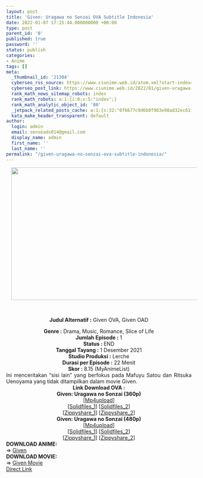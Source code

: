```yaml
---
layout: post
title: 'Given: Uragawa no Sonzai OVA Subtitle Indonesia'
date: 2022-01-07 17:15:44.000000000 +00:00
type: post
parent_id: '0'
published: true
password: ''
status: publish
categories:
- Anime
tags: []
meta:
  _thumbnail_id: '21304'
  cyberseo_rss_source: https://www.ciunime.web.id/atom.xml?start-index=1
  cyberseo_post_link: https://www.ciunime.web.id/2022/01/given-uragawa-no-sonzai-ova-subtitle.html
  rank_math_news_sitemap_robots: index
  rank_math_robots: a:1:{i:0;s:5:"index";}
  rank_math_analytic_object_id: '80'
  _jetpack_related_posts_cache: a:1:{s:32:"8f6677c9d6b0f903e98ad32ec61f8deb";a:2:{s:7:"expires";i:1652049252;s:7:"payload";a:0:{}}}
  kata_make_header_transparent: default
author:
  login: admin
  email: senseads014@gmail.com
  display_name: admin
  first_name: ''
  last_name: ''
permalink: "/given-uragawa-no-sonzai-ova-subtitle-indonesia/"
---
```

<div style="text-align: center;">
<div style="text-align: left;">
<div class="separator" style="clear: both; text-align: center;"><a href="https://blogger.googleusercontent.com/img/a/AVvXsEh_BVOoj8gJm1PKkF2uHXO2SX207AWV1BcjqKz2_nzj2S3DIwulAGlFDNsQAuhnBO-BHj4COaeXiNX-Ei2o3pJ70GeJW8obT0njIOtQfqLKzeuCy7KwsGVqUkodYUr0G1SbVHB2KT-ZXXl0zymO8kPu3J3OL0D83U0figUJvXzn-9JLSPnIQ0ja1whz=s1280" style="margin-left: 1em; margin-right: 1em;"><img border="0" data-original-height="720" data-original-width="1280" height="360" src="{{ site.baseurl }}/assets/2022/01/AVvXsEh_BVOoj8gJm1PKkF2uHXO2SX207AWV1BcjqKz2_nzj2S3DIwulAGlFDNsQAuhnBO-BHj4COaeXiNX-Ei2o3pJ70GeJW8obT0njIOtQfqLKzeuCy7KwsGVqUkodYUr0G1SbVHB2KT-ZXXl0zymO8kPu3J3OL0D83U0figUJvXzn-9JLSPnIQ0ja1whz=w640-h360" width="640" /></a></div>
<p><b><br /></b></div>
<p><b>Judul Alternatif :</b>&nbsp;Given OVA, Given OAD</div>
<div style="text-align: center;"><b>Genre :</b>&nbsp;<b></b>Drama, Music, Romance, Slice of Life</div>
<div style="text-align: center;"><b>Jumlah Episode :</b>&nbsp;1<br /><b>Status :&nbsp;</b>END<br /><b>Tanggal Tayang :</b>&nbsp;1 Desember 2021<br /><b>Studio Produksi :</b>&nbsp;<b></b>Lerche<br /><b>Durasi per Episode :</b>&nbsp;22 Menit</div>
<div style="text-align: center;"><b>Skor :</b>&nbsp;8.15 (MyAnimeList)</div>
<div style="text-align: center;"></div>
<div style="text-align: justify;">Ini menceritakan “sisi lain” yang berfokus pada Mafuyu Satou dan Ritsuka Uenoyama yang tidak ditampilkan dalam movie Given.</div>
<div style="text-align: justify;"></div>
<div style="text-align: justify;"></div>
<div style="text-align: center;"><b>Link Download OVA :</b></div>
<div style="text-align: center;">
<div style="text-align: center;"><b>Given: Uragawa no Sonzai&nbsp;(360p)</b></div>
</div>
<div style="text-align: center;">[<a href="https://www.mp4upload.com/bmq6ohoj7hmh" target="_blank" rel="noopener">Mp4upload</a>]</div>
<div style="text-align: center;">[<a href="http://www.solidfiles.com/v/vNjkpKjk8MYww" target="_blank" rel="noopener">Solidfiles_1</a>] [<a href="http://www.solidfiles.com/v/VKZpmveWqDQ2e" target="_blank" rel="noopener">Solidfiles_2</a>]</div>
<div style="text-align: center;">[<a href="https://www111.zippyshare.com/v/A3YX23EQ/file.html" target="_blank" rel="noopener">Zippyshare_1</a>] [<a href="https://www12.zippyshare.com/v/C8FE19Lt/file.html" target="_blank" rel="noopener">Zippyshare_2</a>]</div>
<div style="text-align: center;"></div>
<div style="text-align: center;">
<div style="text-align: center;"><span style="text-align: left;"><b>Given: Uragawa no Sonzai&nbsp;</b></span><b>(480p)</b></div>
<div>[<a href="https://www.mp4upload.com/kl8jv6mdemsj" target="_blank" rel="noopener">Mp4upload</a>]</div>
<div>[<a href="http://www.solidfiles.com/v/78BY2xzdkY8AR" target="_blank" rel="noopener">Solidfiles_1</a>] [<a href="http://www.solidfiles.com/v/nkg4MYYYqYqn7" target="_blank" rel="noopener">Solidfiles_2</a>]</div>
<div>[<a href="https://www111.zippyshare.com/v/bmKKSdtc/file.html" target="_blank" rel="noopener">Zippyshare_1</a>] [<a href="https://www12.zippyshare.com/v/4vQ8Px0X/file.html" target="_blank" rel="noopener">Zippyshare_2</a>]</div>
<div style="text-align: left;"></div>
<div style="text-align: left;">
<div></div>
<div><b>DOWNLOAD ANIME:</b></div>
<div></div>
<div>=&gt;&nbsp;<a href="https://www.ciunime.web.id/2019/09/given-episode-01-11-end-batch-subtitle.html" target="_blank" rel="noopener">Given</a></div>
<div></div>
<div>
<div><b>DOWNLOAD MOVIE:</b></div>
<div></div>
<div>=&gt;&nbsp;<a href="https://www.ciunime.web.id/2022/01/given-movie-subtitle-indonesia.html" target="_blank" rel="noopener">Given Movie</a></div>
<div></div>
</div>
</div>
</div>
<link rel="stylesheet" href="https://cdnjs.cloudflare.com/ajax/libs/font-awesome/4.7.0/css/font-awesome.min.css" />
<div class="divbtn"> <a href="https://handymansurrender.com/fihup8buzv?key=94550f7ce39444073321dde3b8782f97" class="btn"><i class="fa fa-download"></i> Direct Link</a> </div>
